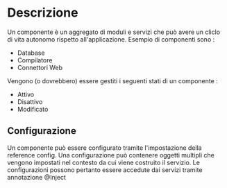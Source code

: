# Descrizione

Un componente è un aggregato di moduli e servizi che può avere un cliclo di vita autonomo rispetto all'applicazione.
Esempio di componenti sono : 
-  Database
-  Compilatore
-  Connettori Web

Vengono (o dovrebbero) essere gestiti i seguenti stati di un componente : 
-  Attivo
-  Disattivo
-  Modificato

## Configurazione
Un componente può essere configurato tramite l'impostazione della reference config.
Una configurazione può contenere oggetti multipli che vengono impostati nel contesto
da cui viene costruito il servizio.
Le configurazioni possono pertanto essere accedute dai servizi tramite annotazione @Inject

